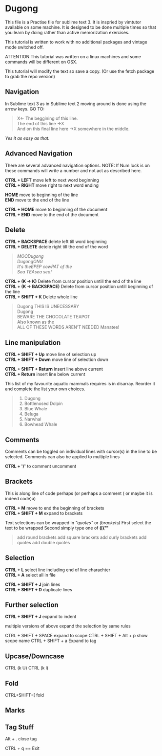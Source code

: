 Dugong
======

This file is a Practise file for sublime text 3. It is inspried by vimtutor available on some machine.
It is designed to be done multiple times so that you learn by doing rather than active memorization exercises.

This tutorial is written to work with no additional packages and vintage mode switched off.


ATTENTION
This tutorial was written on a linux machines and some commands will be different on OSX.

This tutorial will modify the text so save a copy. (Or use the fetch package to grab the repo version)

Navigation
----------

In Sublime text 3 as in Sublime text 2 moving around is done using the arrow keys. 
GO TO:

> X<- The beggining of this line.  
> The end of this line ->X  
> And on this final line here ->X somewhere in the middle.  

*Yes it as easy as that.*

Advanced Navigation
-------------------
There are several advanced navigation options.
NOTE: If Num lock is on these commands will write a number and not act as described here.

**CTRL + LEFT** move left to next word beginning  
**CTRL + RIGHT** move right to next word ending

**HOME** move to beginning of the line  
**END** move to the end of the line

**CTRL + HOME** move to beginning of the document  
**CTRL + END** move to the end of the document


Delete
------

**CTRL + BACKSPACE** delete left till word beginning  
**CTRL + DELETE** detele right till the end of the word

> *MOODugong  
> DugongONG  
> It's theEPEP cowPAT of the  
> Sea TEAsea sea!*  


**CTRL + (K -> K)** Delete from cursor position untill the end of the line  
**CTRL + (K -> BACKSPACE)** Delete from cursor position untill beginning of the line  
**CTRL + SHIFT + K** Delete whole line


> Dugong THIS IS UNECESSARY  
> Dugong  
> BEWARE THE CHOCOLATE TEAPOT  
> Also known as the  
> ALL OF THESE WORDS AREN'T NEEDED Manatee!  

Line manipulation
-----------------

**CTRL + SHIFT + Up** move line of selection up  
**CTRL + SHIFT + Down** move line of selection down

**CTRL + SHIFT + Return** insert line above current  
**CTRL + Return** insert line below current

This list of my favourite aquatic mammals requires is in disarray.
Reorder it and complete the list your own choices.

> 1. Dugong
> 2. Bottlenosed Dolpin
> 7. Blue Whale
> 8. Beluga
> 4. Narwhal
> 5. Bowhead Whale

Comments
--------

Comments can be toggled on individual lines with cursor(s) in the line to be selected.
Comments can also be applied to multiple lines 

**CTRL + '/'** to comment uncomment

Brackets
--------

This is along line of code perhaps (or perhaps a comment ( or maybe it is indeed code)a)

**CTRL + M** move to end the beginning of brackets  
**CTRL + SHIFT + M** expand to brackets

Text selections can be wrapped in *"quotes"* or *(brackets)*
First select the text to be wrapped
Second simply type one of **([{'"**

> add round brackets
> add square brackets
> add curly brackets
> add quotes
> add double quotes

Selection
---------

**CTRL + L** select line including end of line charachter  
**CTRL + A** select all in file


**CTRL + SHIFT + J** join lines  
**CTRL + SHIFT + D** duplicate lines

Further selection
-----------------

**CTRL + SHIFT + J** expand to indent

multiple versions of above expand the selection by same rules

CTRL + SHIFT + SPACE expand to scope
CTRL + SHIFT + Alt + p show scope name
CTRL + SHIFT + a Expand to tag


Upcase/Downcase
---------------

CTRL (k U)
CTRL (k l)

Fold
----
CTRL+SHIFT+[ fold

Marks
-----

Tag Stuff
---------
Alt + . close tag

CTRL + q == Exit